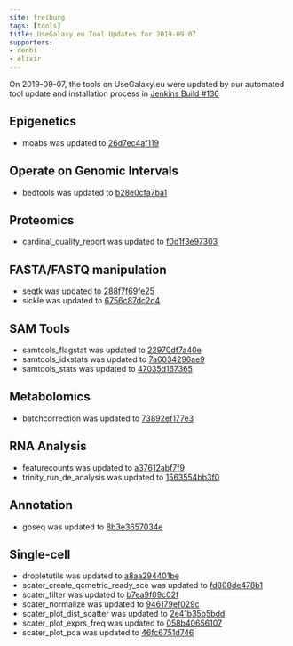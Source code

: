 ```yaml
---
site: freiburg
tags: [tools]
title: UseGalaxy.eu Tool Updates for 2019-09-07
supporters:
- denbi
- elixir
---
```


On 2019-09-07, the tools on UseGalaxy.eu were updated by our automated tool update and installation process in [Jenkins Build #136](https://build.galaxyproject.eu/job/usegalaxy-eu/job/install-tools/#136/)


## Epigenetics

- moabs was updated to [26d7ec4af119](https://toolshed.g2.bx.psu.edu/view/iuc/moabs/26d7ec4af119)

## Operate on Genomic Intervals

- bedtools was updated to [b28e0cfa7ba1](https://toolshed.g2.bx.psu.edu/view/iuc/bedtools/b28e0cfa7ba1)

## Proteomics

- cardinal_quality_report was updated to [f0d1f3e97303](https://toolshed.g2.bx.psu.edu/view/galaxyp/cardinal_quality_report/f0d1f3e97303)

## FASTA/FASTQ manipulation

- seqtk was updated to [288f7f69fe25](https://toolshed.g2.bx.psu.edu/view/iuc/seqtk/288f7f69fe25)
- sickle was updated to [6756c87dc2d4](https://toolshed.g2.bx.psu.edu/view/iuc/sickle/6756c87dc2d4)

## SAM Tools

- samtools_flagstat was updated to [22970df7a40e](https://toolshed.g2.bx.psu.edu/view/devteam/samtools_flagstat/22970df7a40e)
- samtools_idxstats was updated to [7a6034296ae9](https://toolshed.g2.bx.psu.edu/view/devteam/samtools_idxstats/7a6034296ae9)
- samtools_stats was updated to [47035d167365](https://toolshed.g2.bx.psu.edu/view/devteam/samtools_stats/47035d167365)

## Metabolomics

- batchcorrection was updated to [73892ef177e3](https://toolshed.g2.bx.psu.edu/view/melpetera/batchcorrection/73892ef177e3)

## RNA Analysis

- featurecounts was updated to [a37612abf7f9](https://toolshed.g2.bx.psu.edu/view/iuc/featurecounts/a37612abf7f9)
- trinity_run_de_analysis was updated to [1563554bb3f0](https://toolshed.g2.bx.psu.edu/view/iuc/trinity_run_de_analysis/1563554bb3f0)

## Annotation

- goseq was updated to [8b3e3657034e](https://toolshed.g2.bx.psu.edu/view/iuc/goseq/8b3e3657034e)

## Single-cell

- dropletutils was updated to [a8aa294401be](https://toolshed.g2.bx.psu.edu/view/iuc/dropletutils/a8aa294401be)
- scater_create_qcmetric_ready_sce was updated to [fd808de478b1](https://toolshed.g2.bx.psu.edu/view/iuc/scater_create_qcmetric_ready_sce/fd808de478b1)
- scater_filter was updated to [b7ea9f09c02f](https://toolshed.g2.bx.psu.edu/view/iuc/scater_filter/b7ea9f09c02f)
- scater_normalize was updated to [946179ef029c](https://toolshed.g2.bx.psu.edu/view/iuc/scater_normalize/946179ef029c)
- scater_plot_dist_scatter was updated to [2e41b35b5bdd](https://toolshed.g2.bx.psu.edu/view/iuc/scater_plot_dist_scatter/2e41b35b5bdd)
- scater_plot_exprs_freq was updated to [058b40656107](https://toolshed.g2.bx.psu.edu/view/iuc/scater_plot_exprs_freq/058b40656107)
- scater_plot_pca was updated to [46fc6751d746](https://toolshed.g2.bx.psu.edu/view/iuc/scater_plot_pca/46fc6751d746)
